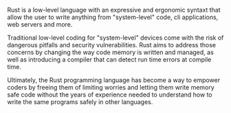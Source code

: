 Rust is a low-level language with an expressive and ergonomic syntaxt that allow the user to write anything from "system-level" code, cli applications, web servers and more. 

Traditional low-level coding for "system-level" devices come with the risk of dangerous pitfalls and security vulnerabilities. Rust aims to address those concerns by changing the way code memory is written and managed, as well as introducing a compiler that can detect run time errors at compile time.

Ultimately, the Rust programming language has become a way to empower coders by freeing them of limiting worries and letting them write memory safe code without the years of experience needed to understand how to write the same programs safely in other languages. 